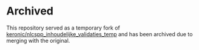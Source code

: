 # Archived
This repository served as a temporary fork of [keronic/nlcspp_inhoudelijke_validaties_temp](https://github.com/keronic/nlcspp_inhoudelijke_validaties_temp) and has been archived due to merging with the original.

